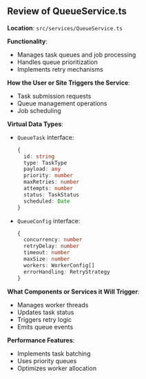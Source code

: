 ## Review of QueueService.ts

**Location**: `src/services/QueueService.ts`

**Functionality**:
- Manages task queues and job processing
- Handles queue prioritization
- Implements retry mechanisms

**How the User or Site Triggers the Service**:
- Task submission requests
- Queue management operations
- Job scheduling

**Virtual Data Types**:
- `QueueTask` interface:
  ```typescript
  {
    id: string
    type: TaskType
    payload: any
    priority: number
    maxRetries: number
    attempts: number
    status: TaskStatus
    scheduled: Date
  }
  ```
- `QueueConfig` interface:
  ```typescript
  {
    concurrency: number
    retryDelay: number
    timeout: number
    maxSize: number
    workers: WorkerConfig[]
    errorHandling: RetryStrategy
  }
  ```

**What Components or Services it Will Trigger**:
- Manages worker threads
- Updates task status
- Triggers retry logic
- Emits queue events

**Performance Features**:
- Implements task batching
- Uses priority queues
- Optimizes worker allocation
